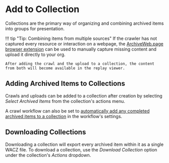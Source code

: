 # Add to Collection

Collections are the primary way of organizing and combining archived items into groups for presentation.

!!! tip "Tip: Combining items from multiple sources"
    If the crawler has not captured every resource or interaction on a webpage, the [ArchiveWeb.page browser extension](https://archiveweb.page/) can be used to manually capture missing content and upload it directly to your org.

    After adding the crawl and the upload to a collection, the content from both will become available in the replay viewer.

## Adding Archived Items to Collections

Crawls and uploads can be added to a collection after creation by selecting _Select Archived Items_ from the collection's actions menu.

A crawl workflow can also be set to [automatically add any completed archived items to a collection](workflow-setup.md#collection-auto-add) in the workflow's settings.


## Downloading Collections

Downloading a collection will export every archived item within it as a single WACZ file. To download a collection, use the _Download Collection_ option under the collection's _Actions_ dropdown.
